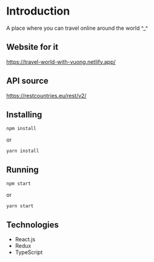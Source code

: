 # Introduction
A place where you can travel online around the world ^_^

## Website for it
<a href="https://travel-world-with-vuong.netlify.app/" target="_blank">https://travel-world-with-vuong.netlify.app/</a>

## API source
<a href="https://restcountries.eu/rest/v2/" target="_blank">https://restcountries.eu/rest/v2/</a>

## Installing
```
npm install
```
or
```
yarn install
```

## Running
```
npm start
```
or
```
yarn start
```

## Technologies
- React.js
- Redux
- TypeScript